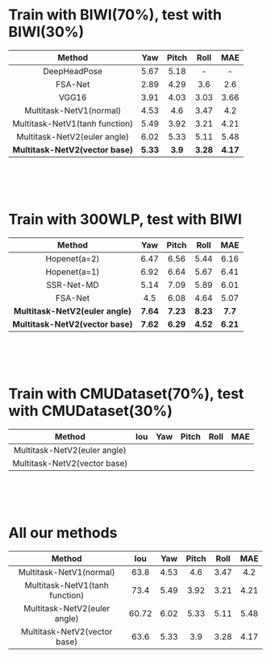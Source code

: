 # Train with BIWI(70%), test with BIWI(30%)

|Method|Yaw|Pitch|Roll|MAE|
|:-:|:-:|:-:|:-:|:-:|
|DeepHeadPose|5.67|5.18|-|-|
|FSA-Net|2.89|4.29|3.6|2.6|
|VGG16|3.91|4.03|3.03|3.66|
|Multitask-NetV1(normal)|4.53|4.6|3.47|4.2|
|Multitask-NetV1(tanh function)|5.49|3.92|3.21|4.21|
|Multitask-NetV2(euler angle)|6.02|5.33|5.11|5.48|
|**Multitask-NetV2(vector base)**|**5.33**|**3.9**|**3.28**|**4.17**|

</br></br></br>
# Train with 300WLP, test with BIWI

|Method|Yaw|Pitch|Roll|MAE|
|:-:|:-:|:-:|:-:|:-:|
|Hopenet(a=2)|6.47|6.56|5.44|6.16|
|Hopenet(a=1)|6.92|6.64|5.67|6.41|
|SSR-Net-MD|5.14|7.09|5.89|6.01|
|FSA-Net|4.5|6.08|4.64|5.07|
|**Multitask-NetV2(euler angle)**|**7.64**|**7.23**|**8.23**|**7.7**|
|**Multitask-NetV2(vector base)**|**7.62**|**6.29**|**4.52**|**6.21**|

</br></br></br>
# Train with CMUDataset(70%), test with CMUDataset(30%)

|Method|Iou|Yaw|Pitch|Roll|MAE|
|:-:|:-:|:-:|:-:|:-:|:-:|
|Multitask-NetV2(euler angle)||||||
|Multitask-NetV2(vector base)||||||

</br></br></br>
# All our methods

|Method|Iou|Yaw|Pitch|Roll|MAE|
|:-:|:-:|:-:|:-:|:-:|:-:|
|Multitask-NetV1(normal)|63.8|4.53|4.6|3.47|4.2|
|Multitask-NetV1(tanh function)|73.4|5.49|3.92|3.21|4.21|
|Multitask-NetV2(euler angle)|60.72|6.02|5.33|5.11|5.48|
|Multitask-NetV2(vector base)|63.6|5.33|3.9|3.28|4.17|

